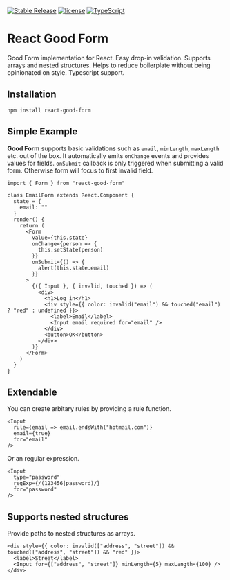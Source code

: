 [![Stable Release](https://img.shields.io/npm/v/react-good-form.svg)](https://npm.im/formik)
[![license](https://badgen.now.sh/badge/license/MIT)](./LICENSE)
[![TypeScript](https://badges.frapsoft.com/typescript/code/typescript.svg?v=101)](https://github.com/ellerbrock/typescript-badges/)

# React Good Form

Good Form implementation for React. Easy drop-in validation. Supports arrays and nested structures. Helps to reduce boilerplate without being opinionated on style. Typescript support.

## Installation

```
npm install react-good-form
```

## Simple Example

**Good Form** supports basic validations such as `email`, `minLength`, `maxLength` etc. out of the box. It automatically emits `onChange` events and provides values for fields. `onSubmit` callback is only triggered when submitting a valid form. Otherwise form will focus to first invalid field.

```JSX
import { Form } from "react-good-form"

class EmailForm extends React.Component {
  state = {
    email: ""
  }
  render() {
    return (
      <Form
        value={this.state}
        onChange={person => {
          this.setState(person)
        }}
        onSubmit={() => {
          alert(this.state.email)
        }}
      >
        {({ Input }, { invalid, touched }) => (
          <div>
            <h1>Log in</h1>
            <div style={{ color: invalid("email") && touched("email") ? "red" : undefined }}>
              <label>Email</label>
              <Input email required for="email" />
            </div>
            <button>OK</button>
          </div>
        )}
      </Form>
    )
  }
}
```

## Extendable

You can create arbitary rules by providing a rule function.

```JSX
<Input
  rule={email => email.endsWith("hotmail.com")}
  email={true}
  for="email"
/>
```

Or an regular expression.

```JSX
<Input
  type="password"
  regExp={/(123456|password)/}
  for="password"
/>
```

## Supports nested structures

Provide paths to nested structures as arrays.

```JSX
<div style={{ color: invalid(["address", "street"]) && touched(["address", "street"]) && "red" }}>
  <label>Street</label>
  <Input for={["address", "street"]} minLength={5} maxLength={100} />
</div>
```
